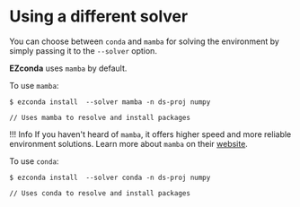 # Using a different solver

You can choose between `conda` and `mamba` for solving the environment by simply passing it to the `--solver` option.

**EZconda** uses `mamba` by default.

To use `mamba`:

<div class="termy">

```console
$ ezconda install  --solver mamba -n ds-proj numpy

// Uses mamba to resolve and install packages
```

</div>

!!! Info
    If you haven't heard of `mamba`, it offers higher speed and more reliable environment solutions. Learn more about `mamba` on their [website](https://mamba.readthedocs.io/en/latest/).

To use `conda`:

<div class="termy">

```console
$ ezconda install  --solver conda -n ds-proj numpy

// Uses conda to resolve and install packages
```

</div>

